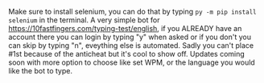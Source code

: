 Make sure to install selenium, you can do that by typing ```py -m pip install selenium``` in the terminal.
A very simple bot for https://10fastfingers.com/typing-test/english, if you ALREADY have an account there you can login by typing "y" when asked or if you don't you can skip by typing "n", eveything else is automated.
Sadly you can't place #1st because of the anticheat but it's cool to show off.
Updates coming soon with more option to choose like set WPM, or the language you would like the bot to type.
